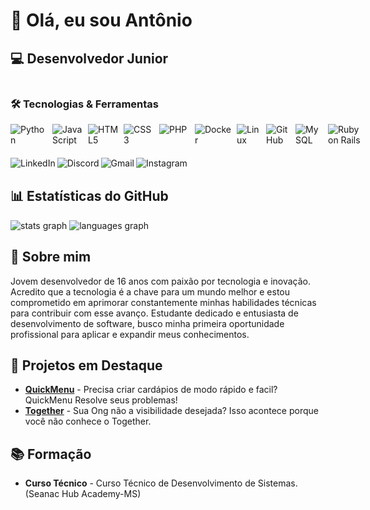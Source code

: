 # 👋 Olá, eu sou Antônio

## 💻 Desenvolvedor Junior

<div style="display: flex; align-items: center; justify-content: space-between;">
<div>

### 🛠️ Tecnologias & Ferramentas

<div style="display: flex; gap: 7px; margin-bottom: 20px">
<img src="https://cdn.jsdelivr.net/gh/devicons/devicon/icons/python/python-original.svg" width="60" alt="Python" title="Python"/>
<img src="https://cdn.jsdelivr.net/gh/devicons/devicon@latest/icons/javascript/javascript-original.svg" width="50" alt="JavaScript" title="JavaScript"/>
<img src="https://cdn.jsdelivr.net/gh/devicons/devicon@latest/icons/html5/html5-original.svg" width="50" alt="HTML5" title="HTML5"/>
<img src="https://cdn.jsdelivr.net/gh/devicons/devicon@latest/icons/css3/css3-original.svg" width="50" alt="CSS3" title="CSS3"/>
<img src="https://cdn.jsdelivr.net/gh/devicons/devicon@latest/icons/php/php-original.svg" width="50" alt="PHP" title="PHP"/>
<img src="https://cdn.jsdelivr.net/gh/devicons/devicon@latest/icons/docker/docker-original.svg" width="60" alt="Docker" title="Docker"/>
<img src="https://cdn.jsdelivr.net/gh/devicons/devicon@latest/icons/linux/linux-original.svg" width="40" alt="Linux" title="Linux"/>
<img src="https://cdn.jsdelivr.net/gh/devicons/devicon@latest/icons/github/github-original.svg" width="40" alt="GitHub" title="GitHub"/>
<img src="https://cdn.jsdelivr.net/gh/devicons/devicon@latest/icons/mysql/mysql-original.svg" width="45" alt="MySQL" title="MySQL"/>
<img src="https://cdn.jsdelivr.net/gh/devicons/devicon@latest/icons/rails/rails-plain-wordmark.svg" width="60" alt="Ruby on Rails" title="Ruby on Rails"/>
</div>

<div style="display: flex; gap: 3px">
<a style="text-decoration: none;" href="https://www.linkedin.com/in/antoniov1ctor/" target="_blank">
    <img src="https://img.shields.io/badge/linkedin-%230077B5.svg?style=for-the-badge&logo=linkedin&logoColor=white" alt="LinkedIn"/>
</a>
<a style="text-decoration: none;" href="https://discordapp.com/users/v11ctor12" target="_blank">
    <img src="https://img.shields.io/badge/Discord-%235865F2.svg?style=for-the-badge&logo=discord&logoColor=white" alt="Discord"/>
</a>
<a style="text-decoration: none;" href="antoniovictor.me@gmail.com" target="_blank">
    <img src="https://img.shields.io/badge/Gmail-D14836?style=for-the-badge&logo=gmail&logoColor=white" alt="Gmail"/>
</a>
<a style="text-decoration: none;" href="https://www.instagram.com/seu-usuario/" target="_blank">
    <img src="https://img.shields.io/badge/Instagram-%23E4405F.svg?style=for-the-badge&logo=Instagram&logoColor=white" alt="Instagram"/>
</a>
</div>
</div>
  
  <img src="Jotaro.gif" style="scale:1.2; margin-left:200px" alt="Jotaro Gif"/>
</div>

## 📊 Estatísticas do GitHub
  
<div align="left">
  <img src="https://github-readme-stats.vercel.app/api?username=AntonioV1ctor&hide_title=false&hide_rank=false&show_icons=true&include_all_commits=true&count_private=true&disable_animations=false&theme=dracula&locale=en&hide_border=false&order=1" height="150" alt="stats graph"  />
  <img src="https://github-readme-stats.vercel.app/api/top-langs?username=AntonioV1ctor&locale=en&hide_title=false&layout=compact&card_width=320&langs_count=5&theme=dracula&hide_border=false&order=2" height="150" alt="languages graph"  />
</div>

## 🚀 Sobre mim
Jovem desenvolvedor de 16 anos com paixão por tecnologia e inovação. Acredito que a tecnologia é a chave para um mundo melhor e estou comprometido em aprimorar constantemente minhas habilidades técnicas para contribuir com esse avanço. Estudante dedicado e entusiasta de desenvolvimento de software, busco minha primeira oportunidade profissional para aplicar e expandir meus conhecimentos.

## 📌 Projetos em Destaque
- [**QuickMenu**](https://github.com/AntonioV1ctor/QuickMenu) - Precisa criar cardápios de modo rápido e facil? QuickMenu Resolve seus problemas!
- [**Together**](https://github.com/VoucherDesenvSenacHub/together) - Sua Ong não a visibilidade desejada? Isso acontece porque você não conhece o Together.


## 📚 Formação
- **Curso Técnico** - Curso Técnico de Desenvolvimento de Sistemas. (Seanac Hub Academy-MS)